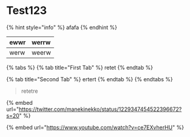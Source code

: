 # Test123

{% hint style="info" %}
afafa
{% endhint %}

| ewwr | werrw |
| :--- | :--- |
| werw | weerw |

{% tabs %}
{% tab title="First Tab" %}
retet
{% endtab %}

{% tab title="Second Tab" %}
ertert
{% endtab %}
{% endtabs %}

> retetre

{% embed url="https://twitter.com/manekinekko/status/1229347454522396672?s=20" %}

{% embed url="https://www.youtube.com/watch?v=ce7EXvherHU" %}



